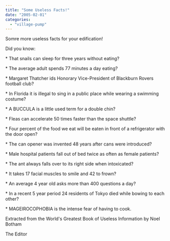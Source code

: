 ```yaml
---
title: "Some Useless Facts!"
date: "2005-02-01"
categories: 
  - "village-pump"
---
```


Somre more useless facts for your edification!

Did you know:

\* That snails can sleep for three years without eating?

\* The average adult spends 77 minutes a day eating?

\* Margaret Thatcher ids Honorary Vice-President of Blackburn Rovers football club?

\* In Florida it is illegal to sing in a public place while wearing a swimming costume?

\* A BUCCULA is a little used term for a double chin?

\* Fleas can accelerate 50 times faster than the space shuttle?

\* Four percent of the food we eat will be eaten in front of a refrigerator with the door open?

\* The can opener was invented 48 years after cans were introduced?

\* Male hospital patients fall out of bed twice as often as female patients?

\* The ant always falls over to its right side when intoxicated?

\* It takes 17 facial muscles to smile and 42 to frown?

\* An average 4 year old asks more than 400 questions a day?

\* In a recent 5 year period 24 residents of Tokyo died while bowing to each other?

\* MAGEIROCOPHOBIA is the intense fear of having to cook.

Extracted from the World's Greatest Book of Useless Information by Noel Botham

The Editor
